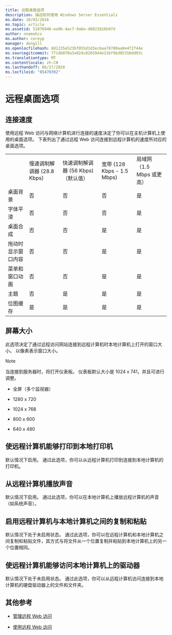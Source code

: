 ```yaml
---
title: 远程桌面选项
description: 描述如何使用 Windows Server Essentials
ms.date: 10/03/2016
ms.topic: article
ms.assetid: 51076946-ea9b-4ac7-9a6e-d6023816b97d
author: nnamuhcs
ms.author: coreyp
manager: dongill
ms.openlocfilehash: 8d1235e523bf055d1d3ec6aa78780aa8e4f2f44e
ms.sourcegitcommit: 771db070a3a924c8265944e21bf9bd85350dd93c
ms.translationtype: MT
ms.contentlocale: zh-CN
ms.lasthandoff: 06/27/2020
ms.locfileid: "85470392"
---
```

# <a name="remote-desktop-options"></a>远程桌面选项


## <a name="connection-speed"></a>连接速度
 使用远程 Web 访问与网络计算机进行连接的速度决定了你可以在主机计算机上使用的桌面选项。 下表列出了通过远程 Web 访问连接到远程计算机的速度所对应的桌面选项。

||||||
|-|-|-|-|-|
||慢速调制解调器 (28.8 Kbps)|快速调制解调器 (56 Kbps)（默认值）|宽带 (128 Kbps - 1.5 Mbps)|局域网（1.5 Mbps 或更高）|
|桌面背景|否|否|否|是|
|字体平滑|否|否|否|是|
|桌面合成|否|否|是|是|
|拖动时显示窗口内容|否|否|是|是|
|菜单和窗口动画|否|否|是|是|
|主题|否|是|是|是|
|位图缓存|是|是|是|是|

## <a name="screen-size"></a>屏幕大小
 此选项决定了通过远程访问网站连接到远程计算机时本地计算机上打开的窗口大小。 以像素表示窗口大小。

> [!NOTE]
>  当连接到服务器时，将打开仪表板。 仪表板默认大小是 1024 x 741，并且可进行调整。

-   全屏（多个监视器）

-   1280 x 720

-   1024 x 768

-   800 x 600

-   640 x 480

## <a name="enable-the-remote-computer-to-print-to-my-local-printer"></a>使远程计算机能够打印到本地打印机
 默认情况下启用。 通过此选项，你可以从远程计算机打印到连接到本地计算机的打印机。

## <a name="play-sounds-from-the-remote-computer"></a>从远程计算机播放声音
 默认情况下启用。 通过此选项，你可以在本地计算机上播放远程计算机的声音（如系统声音）。

## <a name="enable-copy-and-paste-between-the-remote-computer-and-the-local-computer"></a>启用远程计算机与本地计算机之间的复制和粘贴
 默认情况下处于未启用状态。 通过此选项，你可以在远程计算机和本地计算机之间复制和粘贴文件，其方式与将文件从一个位置复制并粘贴到本地计算机上的另一个位置相同。

## <a name="enable-the-remote-computer-to-access-drives-on-my-local-computer"></a>使远程计算机能够访问本地计算机上的驱动器
 默认情况下处于未启用状态。 通过此选项，你可以从远程计算机访问连接到本地计算机的硬盘驱动器上的文件和文件夹。

## <a name="additional-references"></a>其他参考

-   [管理远程 Web 访问](../manage/Manage-Remote-Web-Access-in-Windows-Server-Essentials.md)

-   [使用远程 Web 访问](../use/Use-Remote-Web-Access-in-Windows-Server-Essentials.md)

